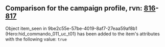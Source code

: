 ## Comparison for the campaign profile, rvn: [816](https://github.com/PRO100KatYT/FortniteProfileRevisions/tree/main/profiles/campaign/816%20campaign.json)-[817](https://github.com/PRO100KatYT/FortniteProfileRevisions/tree/main/profiles/campaign/817%20campaign.json)

Object item_seen in 9be2c55e-57be-4019-8af7-27eaa59af8b1 (Hero:hid_commando_011_uc_t01) has been added to the item's attributes with the following value: `true`
<br><br>
